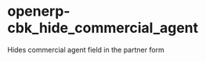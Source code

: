 openerp-cbk_hide_commercial_agent
=================================

Hides commercial agent field in the partner form

